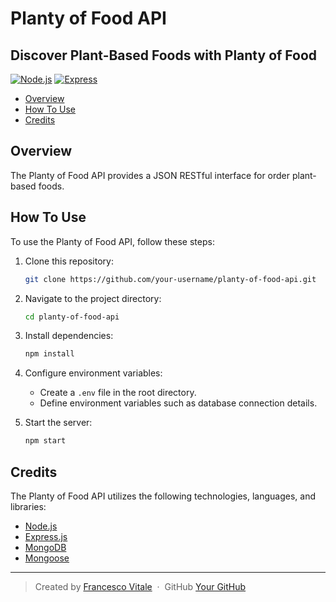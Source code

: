 # Planty of Food API

## Discover Plant-Based Foods with Planty of Food

[![Node.js](https://img.shields.io/badge/Node.js-v14.17.6-green)](https://nodejs.org/en/)
[![Express](https://img.shields.io/badge/Express-v4.17.1-lightgrey)](https://expressjs.com/)

- [Overview](#overview)
- [How To Use](#how-to-use)
- [Credits](#credits)

## Overview

The Planty of Food API provides a JSON RESTful interface for order plant-based foods.

## How To Use

To use the Planty of Food API, follow these steps:

1. Clone this repository:

    ```bash
    git clone https://github.com/your-username/planty-of-food-api.git
    ```

2. Navigate to the project directory:

    ```bash
    cd planty-of-food-api
    ```

3. Install dependencies:

    ```bash
    npm install
    ```

4. Configure environment variables:

    - Create a `.env` file in the root directory.
    - Define environment variables such as database connection details.

5. Start the server:

    ```bash
    npm start
    ```

## Credits

The Planty of Food API utilizes the following technologies, languages, and libraries:

- [Node.js](https://nodejs.org/)
- [Express.js](https://expressjs.com/)
- [MongoDB](https://www.mongodb.com/)
- [Mongoose](https://mongoosejs.com/)

---

> Created by [Francesco Vitale](https://www.vitalefrancesco.com/) &nbsp;&middot;&nbsp;
> GitHub [Your GitHub](https://github.com/francescovitale-dev)